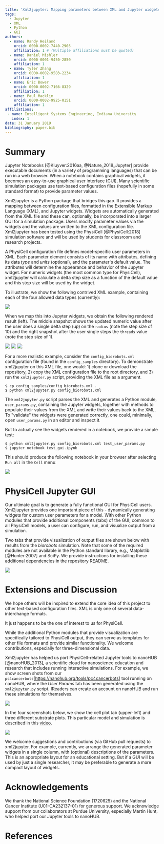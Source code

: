 ```yaml
---
title: 'Xml2jupyter: Mapping parameters between XML and Jupyter widgets'
tags:
  - Jupyter
  - XML
  - Python
  - GUI
authors:
  - name: Randy Heiland
    orcid: 0000-0002-7440-2905
    affiliation: 1 # (Multiple affiliations must be quoted)
  - name: Daniel Mishler
    orcid: 0000-0001-9450-2850
    affiliation: 1 
  - name: Tyler Zhang
    orcid: 0000-0002-9583-2234
    affiliation: 1 
  - name: Eric Bower
    orcid: 0000-0002-7166-8329
    affiliation: 1 
  - name: Paul Macklin
    orcid: 0000-0002-9925-0151
    affiliation: 1
affiliations:
 - name: Intelligent Systems Engineering, Indiana University
   index: 1
date: 31 January 2019
bibliography: paper.bib
---
```


# Summary

Jupyter Notebooks [@Kluyver:2016aa, @Nature_2018_Jupyter] provide executable documents (in a variety of programming languages) that can be run in a web browser. 
When a notebook contains
graphical widgets, it becomes an easy-to-use graphical user interface (GUI).
Many scientific simulation packages use
text-based configuration files (hopefully in some standard format) to provide parameter values.
<!-- For many users, especially novice users, editing such a configuration file can be burdensome. -->
Xml2jupyter is a Python package that bridges this gap. It provides a mapping between configuration files, formatted in 
the Extensible Markup Language (XML), and Jupyter widgets. Widgets are automatically generated from the XML
file and these can, optionally, be incorporated into a larger GUI for a simulation package. 
Users modify parameter values via the widgets 
and the values are written to the XML configuration file. 
Xml2jupyter has been tested using the PhysiCell [@PhysiCell:2018] simulation software
and will be used by students for classroom and research projects.

A PhysiCell configuration file defines model-specific user parameters in XML. Each parameter element
consists of its name with attributes, defining its data *type* and *units* (optional), 
and the parameter's default value. The attributes will determine the appearance and 
behavior of the Jupyter widget. For numeric widgets (the most common type for PhysiCell), 
xml2jupyter will calculate a delta step size as a function of the default value and this 
step size will be used by the widget.

<!-- 
```xml
<user_parameters>
  <answer type="int" units="Triganic Pu">42</answer> 
  <author type="string">DNA</author>
  <enjoyed type="boolean">True</enjoyed>
</user_parameters>
```
-->
To illustrate, we show the following contrived XML example, containing each of the four 
allowed data types (currently): 

![](images/silly_xml-60.png)

When we map this into Jupyter widgets, we obtain the following rendered result (left). The
middle snapshot shows the updated numeric value after the user does a single delta step (up) on the `radius` (note the step size of 10)
and the right snapshot after the user single steps the `threads` value (note the step size of 1).

![](images/silly1-50.png)
![](images/silly2-50.png)
![](images/silly3-50.png)

For a more realistic example, consider the `config_biorobots.xml` configuration file (found in the
`config_samples` directory).
To demonstrate xml2jupyter on this XML file, one would: 1) clone or download the repository, 
2) copy the XML configuration file to the root directory, and 3) run the 
`xml2jupyter.py` script, providing the XML file as a argument.
```
$ cp config_samples/config_biorobots.xml .
$ python xml2jupyter.py config_biorobots.xml 
```
The `xml2jupyter.py` script parses the XML and generates a Python 
module, `user_params.py`, containing the Jupyter widgets, together with methods to populate 
their values from the XML and write their values back to the XML. 
To "validate" the widgets were generated correctly, one could, minimally, open `user_params.py` 
in an editor and inspect it.

But to actually see the widgets rendered in a notebook, we provide a simple test:
```
$ python xml2jupyter.py config_biorobots.xml test_user_params.py
$ jupyter notebook test_gui.ipynb
```
This should produce the following notebook in your browser after selecting `Run all` in the `Cell` menu:

![](images/test_biorobots_params.png)


# PhysiCell Jupyter GUI

Our ultimate goal is to generate a fully functional GUI for PhysiCell users. Xml2jupyter provides one
important piece of this - dynamically generating widgets for custom user parameters for a model.
With other Python modules that provide additional components (tabs) of the GUI, common to all PhysiCell
models, a user can configure, run, and visualize output from a simulation.
<!-- (we currently assume the user will run the simulation from a shell window).  -->
Two tabs that provide
visualization of output files are shown below with results from the *biorobots* simulation.
Note that some of the required modules are not available in the Python
standard library, e.g., Matplotlib [@Hunter:2007] and SciPy.
We provide instructions for 
installing these additional dependencies in the repository README.

<!--
![](images/biorobots_cells.png)
![](images/biorobots_substrates.png)
![](images/biorobots_2x1_crop.png)
-->
![](images/biorobots_2x1b.png)

<!-- 
-![](images/heterogeneity_params.png)
The images above show hetero...  -->

# Extensions and Discussion

We hope others will be inspired to extend the core idea of this project to other text-based 
configuration files. XML is only one of several data-interchange formats. 
<!-- https://insights.dice.com/2018/01/05/5-xml-alternatives-to-consider-in-2018/ -->
It just happens to be the one of interest to us for PhysiCell.

While the additional Python modules that provide visualization are specifically tailored to PhysiCell
output, they can serve as templates for other file formats and provide similar functionality.
We welcome contributions, especially for three-dimensional data.

Xml2jupyter has helped us port PhysiCell-related Jupyter tools to nanoHUB [@nanoHUB_2013], 
a scientific cloud for nanoscience education and research that includes running 
interactive <!-- or batch --> simulations. For example, we show screen shots from our `pc4cancerbots`[https://nanohub.org/tools/pc4cancerbots]
tool running on nanoHUB, where the *User Params* tab has been generated using the 
`xml2jupyter.py` script. IReaders can create an account on nanoHUB and run these simulations for themselves.

![](images/nanohub_params.png)

<!--
![](images/nanohub_cells.png)

![](images/nanohub_o2.png)

![](images/nanohub_chemo.png)

![](images/nanohub_therap.png)
-->

In the four screenshots below, we show the cell plot tab (upper-left) and three different substrate plots.
This particular model and simulation is described in this [video](https://www.youtube.com/watch?v=wuDZ40jW__M).

![](images/nano_2x2.png)

We welcome suggestions and contributions (via GitHub pull requests) to xml2jupyter.
For example, currently, we arrange the generated parameter widgets in a single column, with (optional) descriptions of the
parameters. This is an appropriate layout for an educational setting. But if a GUI will be used by just a single
researcher, it may be preferable to generate a more compact layout of widgets.
<!-- Suggestions for additional visualization functionality are also welcome. -->

# Acknowledgements

We thank the National Science Foundation (1720625) and the
National Cancer Institute (U01-CA232137-01) for generous support.
We acknowledge support from our collaborators at Purdue University, especially Martin Hunt, who 
helped port our Jupyter tools to nanoHUB.

# References

